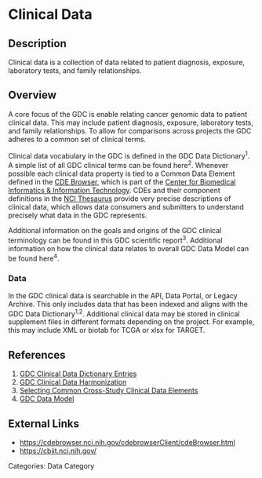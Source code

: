 # Clinical Data #

## Description ##
Clinical data is a collection of data related to patient diagnosis, exposure, laboratory tests, and family relationships.  

## Overview ##

A core focus of the GDC is enable relating cancer genomic data to patient clinical data.  This may include patient diagnosis, exposure, laboratory tests, and family relationships.  To allow for comparisons across projects the GDC adheres to a common set of clinical terms.

Clinical data vocabulary in the GDC is defined in the GDC Data Dictionary<sup>1</sup>.  A simple list of all GDC clinical terms can be found here<sup>2</sup>. Whenever possible each clinical data property is tied to a Common Data Element defined in the [CDE Browser](https://cdebrowser.nci.nih.gov/cdebrowserClient/cdeBrowser.html), which is part of the [Center for Biomedical Informatics & Information Technology](https://cbiit.nci.nih.gov/).  CDEs and their component definitions in the [NCI Thesaurus](https://ncit.nci.nih.gov/ncitbrowser/) provide very precise descriptions of clinical data, which allows data consumers and submitters to understand precisely what data in the GDC represents.

Additional information on the goals and origins of the GDC clinical terminology can be found in this GDC scientific report<sup>3</sup>.  Additional information on how the clinical data relates to overall GDC Data Model can be found here<sup>4</sup>.

### Data ###

In the GDC clinical data is searchable in the API, Data Portal, or Legacy Archive.  This only includes data that has been indexed and aligns with the GDC Data Dictionary<sup>1,2</sup>.  Additional clinical data may be stored in clinical supplement files in different formats depending on the project.  For example, this may include XML or biotab for TCGA or xlsx for TARGET.

## References ##

1. [GDC Clinical Data Dictionary Entries](https://docs.gdc.cancer.gov/Data_Dictionary/viewer/#?view=table-entity-list&anchor=clinical)
2. [GDC Clinical Data Harmonization](https://gdc.cancer.gov/about-data/data-harmonization-and-generation/clinical-data-harmonization)
3. [Selecting Common Cross-Study Clinical Data Elements](https://gdc.cancer.gov/node/777/)
4. [GDC Data Model](https://gdc.cancer.gov/developers/gdc-data-model)

## External Links ##

* https://cdebrowser.nci.nih.gov/cdebrowserClient/cdeBrowser.html
* https://cbiit.nci.nih.gov/

Categories: Data Category
